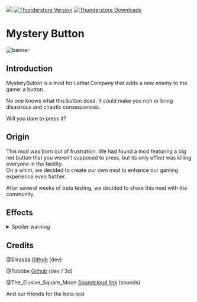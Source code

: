 <img src="https://img.shields.io/badge/Lethal Company-v69-000" /></a>
[![Thunderstore Version](https://img.shields.io/thunderstore/v/Tubbbe/Mystery_Button?style=for-the-badge&logo=thunderstore&logoColor=white)](https://thunderstore.io/c/lethal-company/p/Tubbbe/Mystery_Button/)
[![Thunderstore Downloads](https://img.shields.io/thunderstore/dt/Tubbbe/Mystery_Button?style=for-the-badge&logo=thunderstore&logoColor=white)](https://thunderstore.io/c/lethal-company/p/Tubbbe/Mystery_Button/)

# Mystery Button

![banner](https://i.imgur.com/aw60KZ1.png)

## Introduction

MysteryButton is a mod for Lethal Company that adds a new enemy to the game: a button.

No one knows what this button does. It could make you rich or bring disastrous and chaotic consequences.

Will you dare to press it?

## Origin

This mod was born out of frustration. We had found a mod featuring a big red button that you weren’t supposed to press, but its only effect was killing everyone in the facility.  
On a whim, we decided to create our own mod to enhance our gaming experience even further.

After several weeks of beta testing, we decided to share this mod with the community.

## Effects

<details>
    <summary>Spoiler warning</summary>
    <table>
        <thead>
            <tr>
                <th scope="col">Effect name</th>
                <th scope="col">Description</th>
                <th scope="col">Rarity</th>
            </tr>
        </thead>
        <tbody>
            <tr>
                <th>SpawnScrap (1)</th>
                <th>Spawning 1 random scrap</th>
                <th>15%</th>
            </tr>
            <tr>
                <th>SpawnScrap (1 - 4)</th>
                <th>Spawning between 1 and 4 random scraps</th>
                <th>15%</th>
            </tr>
            <tr>
                <th>SpawnRareScrap (1)</th>
                <th>Spawning a scrap with a maximum value of more than $150</th>
                <th>15%</th>
            </tr>
            <tr>
                <th>SwitchPlayersPosition</th>
                <th>Exchanges the position between the person who triggered the button and another random person</th>
                <th>10%</th>
            </tr>
            <tr>
                <th>TeleportPlayerToRandomPosition</th>
                <th>Teleports the person to a random position in the factory</th>
                <th>7,5%</th>
            </tr>
            <tr>
                <th>PlayerDrunk</th>
                <th>Apply a drunken state to everyone</th>
                <th>7,5%</th>
            </tr>
            <tr>
                <th>BerserkTurret</th>
                <th>All turrets switch to Berserk mode</th>
                <th>5%</th>
            </tr>
            <tr>
                <th>SpawnEnemy (1)</th>
                <th>Makes an enemy appear from the nearest vent</th>
                <th>5%</th>
            </tr>
            <tr>
                <th>OpenAllDoors</th>
                <th>Opens all doors, with a 20% chance of opening a locked door</th>
                <th>4,75%</th>
            </tr>
            <tr>
                <th>CloseAllDoors</th>
                <th>Closes all doors, with a 20% chance of locking a door</th>
                <th>4,75%</th>
            </tr>
            <tr>
                <th>ExplodeLandmines</th>
                <th>Blows up all the mines in the factory</th>
                <th>4,5%</th>
            </tr>
            <tr>
                <th>RevivePlayer</th>
                <th>Resurrects a random dead player at the button position</th>
                <th>4,5% (if no landmine)</th>
            </tr>
            <tr>
                <th>StartMeteorEvent</th>
                <th>Immediately triggers the meteor shower</th>
                <th>2,5%</th>
            </tr>
            <tr>
                <th>RandomPlayerIncreaseInsanity</th>
                <th>Set a random person's insanity to maximum</th>
                <th>2%</th>
            </tr>
            <tr>
                <th>SpawnRareScrap (1 - 10)</th>
                <th>Spawning between 1 and 10 scraps with a maximum value of over $150</th>
                <th>0,5%</th>
            </tr>
            <tr>
                <th>LeaveEarly</th>
                <th>Immediately triggers the ship's departure in 2 hours' time</th>
                <th>0,5%</th>
            </tr>
            <tr>
                <th>SpawnEnemy (1 - 4)</th>
                <th>Makes between 1 and 4 enemies appear from the nearest vent</th>
                <th>0,5%</th>
            </tr>
        </tbody>
    </table>
</details>

## Credits

@Elirasza [Github](https://github.com/elirasza) (dev)

@Tubbbe [Github](https://github.com/tubbbe) (dev / 3d)

@The_Elusive_Square_Moon [Soundcloud link](https://on.soundcloud.com/3CC2LGEeod9bLkGi8) (sounds)

And our friends for the beta test